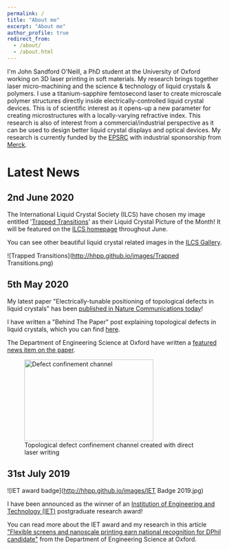 ```yaml
---
permalink: /
title: "About me"
excerpt: "About me"
author_profile: true
redirect_from: 
  - /about/
  - /about.html
---
```


I'm John Sandford O'Neill, a PhD student at the University of Oxford working on 3D laser printing in soft materials. My research brings together laser micro-machining and the science & technology of liquid crystals & polymers. I use a titanium-sapphire femtosecond laser to create microscale polymer structures directly inside electrically-controlled liquid crystal devices. This is of scientific interest as it opens-up a new parameter for creating microstructures with a locally-varying refractive index. This research is also of interest from a commercial/industrial perspective as it can be used to design better liquid crystal displays and optical devices. My research is currently funded by the [EPSRC](https://epsrc.ukri.org/) with industrial sponsorship from [Merck](https://www.merckgroup.com/).

Latest News
======
## 2nd June 2020

The International Liquid Crystal Society (ILCS) have chosen my image entitled '[Trapped Transitions](https://www.ilcsoc.org/art-contest/featured-art/)' as their Liquid Crystal Picture of the Month! It will be featured on the [ILCS homepage](https://www.ilcsoc.org/) throughout June. 

You can see other beautiful liquid crystal related images in the [ILCS Gallery](https://www.ilcsoc.org/art-contest/gallery/).

![Trapped Transitions](http://hhpp.github.io/images/Trapped Transitions.png)

## 5th May 2020

My latest paper "Electrically-tunable positioning of topological defects in liquid crystals" has been [published in Nature Communications today](https://www.nature.com/articles/s41467-020-16059-1)! 

I have written a "Behind The Paper" post explaining topological defects in liquid crystals, which you can find [here](https://chemistrycommunity.nature.com/channels/1465-behind-the-paper/posts/66317-bringing-order-to-disorder-topological-defects-in-liquid-crystals). 

The Department of Engineering Science at Oxford have written a [featured news item on the paper](https://eng.ox.ac.uk/news/bringing-order-to-disorder-in-liquid-crystals/).

<figure class="align-center">
  <img src="http://hhpp.github.io/images/bifurcated_channel6.gif" alt="Defect confinement channel" style="width:300px;height:190px;" class="center">
  <figcaption>Topological defect confinement channel created with direct laser writing</figcaption>
</figure>

## 31st July 2019

![IET award badge](http://hhpp.github.io/images/IET Badge 2019.jpg)

I have been announced as the winner of an [Institution of Engineering and Technology (IET)](https://www.theiet.org/) postgraduate research award! 

You can read more about the IET award and my research in this article ["Flexible screens and nanoscale printing earn national recognition for DPhil candidate"](https://eng.ox.ac.uk/news/flexible-screens-and-nanoscale-printing-earn-national-recognition-for-dphil-candidate/) from the Department of Engineering Science at Oxford. 